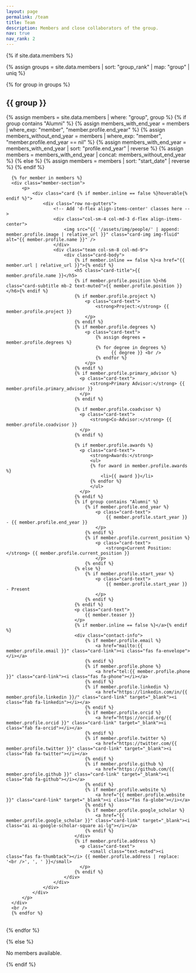 ```yaml
---
layout: page
permalink: /team
title: Team
description: Members and close collaborators of the group.
nav: true
nav_rank: 2
---
```


{% if site.data.members %}

  {% assign groups = site.data.members | sort: "group_rank" | map: "group" | uniq %}
  
  {% for group in groups %}

  <h2>{{ group }}</h2>

  <div class="group-section">
      {% assign members = site.data.members | where: "group", group %}
      {% if group contains "Alumni" %}
          {% assign members_with_end_year = members | where_exp: "member", "member.profile.end_year" %}
          {% assign members_without_end_year = members | where_exp: "member", "member.profile.end_year == nil" %}
          {% assign members_with_end_year = members_with_end_year | sort: "profile.end_year" | reverse %}
          {% assign members = members_with_end_year | concat: members_without_end_year %}
      {% else %}
          {% assign members = members | sort: "start_date" | reverse %}
      {% endif %}
      
      {% for member in members %}
      <div class="member-section">
          <p>
              <div class="card {% if member.inline == false %}hoverable{% endif %}">
                  <div class="row no-gutters">
                      <!-- Add 'd-flex align-items-center' classes here -->
                      <div class="col-sm-4 col-md-3 d-flex align-items-center">
                          <img src="{{ '/assets/img/people/' | append: member.profile.image | relative_url }}" class="card-img img-fluid" alt="{{ member.profile.name }}" />
                      </div>
                      <div class="team col-sm-8 col-md-9">
                          <div class="card-body">
                              {% if member.inline == false %}<a href="{{ member.url | relative_url }}">{% endif %}
                              <h5 class="card-title">{{ member.profile.name }}</h5>
                              {% if member.profile.position %}<h6 class="card-subtitle mb-2 text-muted">{{ member.profile.position }}</h6>{% endif %}
                              {% if member.profile.project %}
                                  <p class="card-text">
                                      <strong>Project:</strong> {{ member.profile.project }}
                                  </p>
                              {% endif %}
                              {% if member.profile.degrees %}
                                  <p class="card-text">
                                      {% assign degrees = member.profile.degrees %}
                                      {% for degree in degrees %}
                                            {{ degree }} <br />
                                      {% endfor %}
                                  </p>
                              {% endif %}
                              {% if member.profile.primary_advisor %}
                                <p class="card-text">
                                    <strong>Primary Advisor:</strong> {{ member.profile.primary_advisor }}
                                </p>
                              {% endif %}

                              {% if member.profile.coadvisor %}
                                <p class="card-text">
                                    <strong>Co-Advisor:</strong> {{ member.profile.coadvisor }}
                                </p>
                              {% endif %}

                              {% if member.profile.awards %}
                                <p class="card-text">
                                    <strong>Awards:</strong>
                                    <ul>
                                    {% for award in member.profile.awards %}
                                        <li>{{ award }}</li>
                                    {% endfor %}
                                    </ul>
                                </p>
                              {% endif %}
                              {% if group contains "Alumni" %}
                                  {% if member.profile.end_year %}
                                      <p class="card-text">
                                          {{ member.profile.start_year }} - {{ member.profile.end_year }}
                                      </p>
                                  {% endif %}
                                  {% if member.profile.current_position %}
                                      <p class="card-text">
                                          <strong>Current Position:</strong> {{ member.profile.current_position }}
                                      </p>
                                  {% endif %}
                              {% else %}
                                  {% if member.profile.start_year %}
                                      <p class="card-text">
                                          {{ member.profile.start_year }} - Present
                                      </p>
                                  {% endif %}
                              {% endif %}
                              <p class="card-text">
                                  {{ member.teaser }}
                              </p>
                              {% if member.inline == false %}</a>{% endif %}
                              <div class="contact-info">
                                  {% if member.profile.email %}
                                      <a href="mailto:{{ member.profile.email }}" class="card-link"><i class="fas fa-envelope"></i></a>
                                  {% endif %}
                                  {% if member.profile.phone %}
                                      <a href="tel:{{ member.profile.phone }}" class="card-link"><i class="fas fa-phone"></i></a>
                                  {% endif %}
                                  {% if member.profile.linkedin %}
                                      <a href="https://linkedin.com/in/{{ member.profile.linkedin }}/" class="card-link" target="_blank"><i class="fab fa-linkedin"></i></a>
                                  {% endif %}
                                  {% if member.profile.orcid %}
                                      <a href="https://orcid.org/{{ member.profile.orcid }}" class="card-link" target="_blank"><i class="fab fa-orcid"></i></a>
                                  {% endif %}
                                  {% if member.profile.twitter %}
                                      <a href="https://twitter.com/{{ member.profile.twitter }}" class="card-link" target="_blank"><i class="fab fa-twitter"></i></a>
                                  {% endif %}
                                  {% if member.profile.github %}
                                      <a href="https://github.com/{{ member.profile.github }}" class="card-link" target="_blank"><i class="fab fa-github"></i></a>
                                  {% endif %}
                                  {% if member.profile.website %}
                                      <a href="{{ member.profile.website }}" class="card-link" target="_blank"><i class="fas fa-globe"></i></a>
                                  {% endif %}
                                  {% if member.profile.google_scholar %}
                                      <a href="{{ member.profile.google_scholar }}" class="card-link" target="_blank"><i class="ai ai-google-scholar-square ai-lg"></i></a>
                                  {% endif %}
                              </div>
                              {% if member.profile.address %}
                                <p class="card-text">
                                    <small class="text-muted"><i class="fas fa-thumbtack"></i> {{ member.profile.address | replace: '<br />', ', ' }}</small>
                                </p>
                              {% endif %}
                          </div>
                      </div>
                  </div>
              </div>
          </p>
      </div>
      <br />
      {% endfor %}
  </div>
  <br />
  {% endfor %}

{% else %}
  <p>No members available.</p>
{% endif %}
